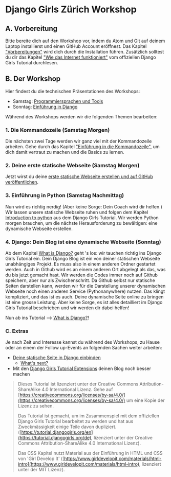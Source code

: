 # Django Girls Zürich Workshop

## A. Vorbereitung

Bitte bereite dich auf den Workshop vor, indem du Atom und Git auf deinem Laptop installierst und einen GitHub Account eröffnest. Das Kapitel ["Vorbereitungen"](./preparations.md) wird dich durch die Installation führen. Zusätzlich solltest du dir das Kapitel ["Wie das Internet funktioniert"](https://tutorial.djangogirls.org/de/how_the_internet_works/) vom offiziellen Django Girls Tutorial durchlesen.

## B. Der Workshop

Hier findest du die technischen Präsentationen des Workshops:

* Samstag: [Programmiersprachen und Tools](https://docs.google.com/a/djangogirls.org/presentation/d/1LHgdzb5fePfOkqFqDDeWhLfz2WmAVPvZPPSpSTgPLdQ/edit?usp=sharing)
* Sonntag: [Einführung in Django](https://docs.google.com/a/djangogirls.org/presentation/d/1R92A025MCB-srM2xnczdeC_nWozMlqh3tlksSlJP494/edit?usp=sharing)

Während des Workshops werden wir die folgenden Themen bearbeiten:

### 1. Die Kommandozeile \(Samstag Morgen\)

Die nächsten zwei Tage werden wir ganz viel mit der Kommandozeile arbeiten. Gehe durch das Kapitel ["Einführung in die Kommandozeile"](https://tutorial.djangogirls.org/de/intro_to_command_line/), um dich damit vertraut zu machen und die Basics zu lernen.

### 2. Deine erste statische Webseite \(Samstag Morgen\)

Jetzt wirst du deine [erste statische Webseite erstellen und auf GitHub veröffentlichen](./static-website/README.md).

### 3. Einführung in Python \(Samstag Nachmittag\)

Nun wird es richtig nerdig! \(Aber keine Sorge: Dein Coach wird dir helfen.\) Wir lassen unsere statische Webseite ruhen und folgen dem Kapitel [Introduction to python](https://tutorial.djangogirls.org/en/python_introduction/) aus dem Django Girls Tutorial. Wir werden Python morgen brauchen, um die nächste Herausforderung zu bewältigen: eine dynamische Webseite erstellen.

### 4. Django: Dein Blog ist eine dynamische Webseite \(Sonntag\)

Ab dem Kapitel [What is Django?](https://tutorial.djangogirls.org/en/django/) geht 's los: wir tauchen richtig ins Django Girls Tutorial ein. Dein Django Blog ist ein von deiner statischen Webseite unabhängiges Projekt. Es muss also in einem anderen Ordner gestartet werden. Auch in Github wird es an einem anderen Ort abgelegt als das, was du bis jetzt gemacht hast. Wir werden die Codes immer noch auf Github speichern, aber nur als Zwischenschritt. Da Github selbst nur statische Seiten darstellen kann, werden wir für die Darstellung unserer dynamischen Webseite noch einen anderen Service \(Pythonanywhere\) nutzen. Das klingt kompliziert, und das ist es auch. Deine dynamische Seite online zu bringen ist eine grosse Leistung. Aber keine Sorge, es ist alles detailliert im Django Girls Tutorial beschrieben und wir werden dir dabei helfen!

Nun ab ins Tutorial --&gt; [What is Django?](https://tutorial.djangogirls.org/en/django/)!

### C. Extras

Je nach Zeit und Interesse kannst du während des Workshops, zu Hause oder an einem der Follow up-Events an folgenden Sachen weiter arbeiten:

* [Deine statische Seite in Django einbinden](./extras/adding-your-static-page-to-django.md)
  * [What's next?](https://tutorial.djangogirls.org/en/whats_next/)
* Mit den [Django Girls Tutorial Extensions](https://djangogirls.gitbooks.io/django-girls-tutorial-extensions/content/) deinen Blog noch besser machen

> Dieses Tutorial ist lizenziert unter der Creative Commons Attribution-ShareAlike 4.0 International Lizenz. Gehe auf [https://creativecommons.org/licenses/by-sa/4.0/](https://creativecommons.org/licenses/by-sa/4.0/) um eine Kopie der Lizenz zu sehen.
>
> Das Tutorial ist gemacht, um im Zusammenspiel mit dem offiziellen Django Girls Tutorial bearbeitet zu werden und hat aus Zweckmässigkeit einige Teile davon dupliziert. \([https://tutorial.djangogirls.org/en](https://tutorial.djangogirls.org/de), lizenziert unter der Creative Commons Attribution-ShareAlike 4.0 International Lizenz\).
>
> Das CSS Kapitel nutzt Material aus der Einführung in HTML und CSS von 'Girl Develop It' \([https://www.girldevelopit.com/materials/html-intro](https://www.girldevelopit.com/materials/html-intro), lizenziert unter der MIT Lizenz\).




